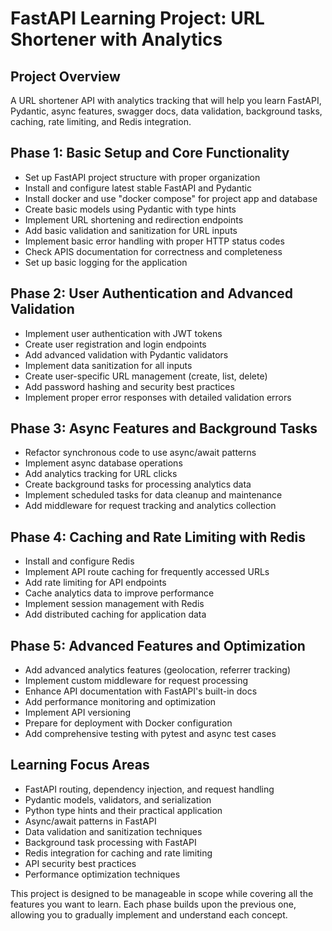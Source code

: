 
# FastAPI Learning Project: URL Shortener with Analytics

## Project Overview

A URL shortener API with analytics tracking that will help you learn FastAPI, Pydantic, async features, swagger docs, data validation, background tasks, caching, rate limiting, and Redis integration.

## Phase 1: Basic Setup and Core Functionality

- Set up FastAPI project structure with proper organization
- Install and configure latest stable FastAPI and Pydantic
- Install docker and use "docker compose" for project app and database
- Create basic models using Pydantic with type hints
- Implement URL shortening and redirection endpoints
- Add basic validation and sanitization for URL inputs
- Implement basic error handling with proper HTTP status codes
- Check APIS documentation for correctness and completeness
- Set up basic logging for the application

## Phase 2: User Authentication and Advanced Validation

- Implement user authentication with JWT tokens
- Create user registration and login endpoints
- Add advanced validation with Pydantic validators
- Implement data sanitization for all inputs
- Create user-specific URL management (create, list, delete)
- Add password hashing and security best practices
- Implement proper error responses with detailed validation errors

## Phase 3: Async Features and Background Tasks

- Refactor synchronous code to use async/await patterns
- Implement async database operations
- Add analytics tracking for URL clicks
- Create background tasks for processing analytics data
- Implement scheduled tasks for data cleanup and maintenance
- Add middleware for request tracking and analytics collection

## Phase 4: Caching and Rate Limiting with Redis

- Install and configure Redis
- Implement API route caching for frequently accessed URLs
- Add rate limiting for API endpoints
- Cache analytics data to improve performance
- Implement session management with Redis
- Add distributed caching for application data

## Phase 5: Advanced Features and Optimization

- Add advanced analytics features (geolocation, referrer tracking)
- Implement custom middleware for request processing
- Enhance API documentation with FastAPI's built-in docs
- Add performance monitoring and optimization
- Implement API versioning
- Prepare for deployment with Docker configuration
- Add comprehensive testing with pytest and async test cases

## Learning Focus Areas

- FastAPI routing, dependency injection, and request handling
- Pydantic models, validators, and serialization
- Python type hints and their practical application
- Async/await patterns in FastAPI
- Data validation and sanitization techniques
- Background task processing with FastAPI
- Redis integration for caching and rate limiting
- API security best practices
- Performance optimization techniques

This project is designed to be manageable in scope while covering all the features you want to learn. Each phase builds upon the previous one, allowing you to gradually implement and understand each concept.
